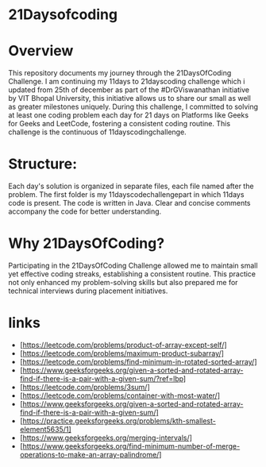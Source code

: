 # 21Daysofcoding
# Overview
This repository documents my journey through the 21DaysOfCoding Challenge. I am continuing my 11days to 21dayscoding challenge which i updated from 25th of december as part of the #DrGViswanathan initiative by VIT Bhopal University, this initiative allows us to share our small as well as greater milestones uniquely.
During this challenge, I committed to solving at least one coding problem each day for 21 days on Platforms like Geeks for Geeks and LeetCode, fostering a consistent coding routine. This challenge is the continuous of 11dayscodingchallenge.

# Structure:
Each day's solution is organized in separate files, each file named after the problem.
The first folder is my 11dayscodechallengepart in which 11days code is present.
The code is written in Java.
Clear and concise comments accompany the code for better understanding.
# Why 21DaysOfCoding?
Participating in the 21DaysOfCoding Challenge allowed me to maintain small yet effective coding streaks, establishing a consistent routine. This practice not only enhanced my problem-solving skills but also prepared me for technical interviews during placement initiatives.

# links

* [https://leetcode.com/problems/product-of-array-except-self/]
* [https://leetcode.com/problems/maximum-product-subarray/]
* [https://leetcode.com/problems/find-minimum-in-rotated-sorted-array/]
* [https://www.geeksforgeeks.org/given-a-sorted-and-rotated-array-find-if-there-is-a-pair-with-a-given-sum/?ref=lbp]
* [https://leetcode.com/problems/3sum/]
* [https://leetcode.com/problems/container-with-most-water/]
* [https://www.geeksforgeeks.org/given-a-sorted-and-rotated-array-find-if-there-is-a-pair-with-a-given-sum/]
* [https://practice.geeksforgeeks.org/problems/kth-smallest-element5635/1]
* [https://www.geeksforgeeks.org/merging-intervals/]
* [https://www.geeksforgeeks.org/find-minimum-number-of-merge-operations-to-make-an-array-palindrome/]
